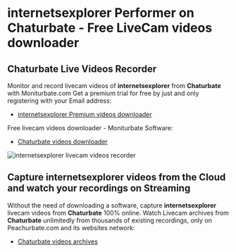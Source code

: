 # internetsexplorer Performer on Chaturbate - Free LiveCam videos downloader

## Chaturbate Live Videos Recorder

Monitor and record livecam videos of **internetsexplorer** from **Chaturbate** with Moniturbate.com
Get a premium trial for free by just and only registering with your Email address:
* [internetsexplorer Premium videos downloader](https://moniturbate.com/request-demo-licence-key.html)

Free livecam videos downloader - Moniturbate Software:
* [Chaturbate videos downloader](https://moniturbate.com/moniturbate-download-software.html)

![internetsexplorer livecam videos recorder](https://peachurnet.com/templates/moniturbate-software.png)


## Capture internetsexplorer videos from the Cloud and watch your recordings on Streaming

Without the need of downloading a software, capture **internetsexplorer** livecam videos from **Chaturbate** 100% online.
Watch Livecam archives from **Chaturbate** unlimitedly from thousands of existing recordings, only on Peachurbate.com and its websites network:
* [Chaturbate videos archives](https://peachurnet.com/)